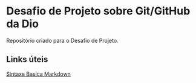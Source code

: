 # Desafio de Projeto sobre Git/GitHub da Dio
Repositório criado para o Desafio de Projeto.

## Links úteis
[Sintaxe Basica Markdown](https://www.markdownguide.org/basic-syntax/)
